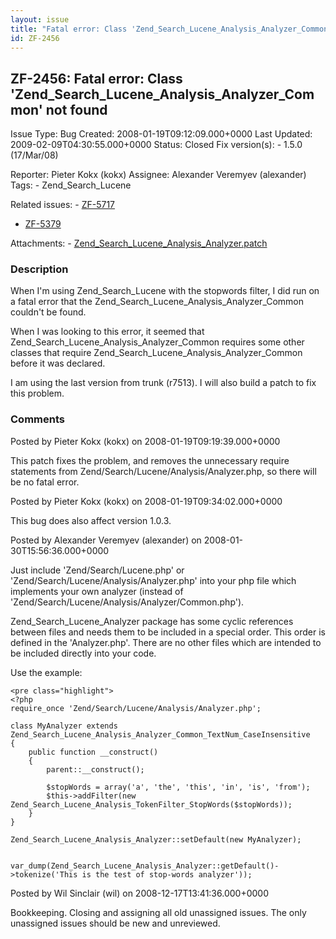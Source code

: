 ```yaml
---
layout: issue
title: "Fatal error: Class 'Zend_Search_Lucene_Analysis_Analyzer_Common' not found"
id: ZF-2456
---
```


ZF-2456: Fatal error: Class 'Zend\_Search\_Lucene\_Analysis\_Analyzer\_Common' not found
----------------------------------------------------------------------------------------

 Issue Type: Bug Created: 2008-01-19T09:12:09.000+0000 Last Updated: 2009-02-09T04:30:55.000+0000 Status: Closed Fix version(s): - 1.5.0 (17/Mar/08)
 
 Reporter:  Pieter Kokx (kokx)  Assignee:  Alexander Veremyev (alexander)  Tags: - Zend\_Search\_Lucene
 
 Related issues: - [ZF-5717](/issues/browse/ZF-5717)
- [ZF-5379](/issues/browse/ZF-5379)
 
 Attachments: - [Zend\_Search\_Lucene\_Analysis\_Analyzer.patch](/issues/secure/attachment/11100/Zend_Search_Lucene_Analysis_Analyzer.patch)
 
### Description

When I'm using Zend\_Search\_Lucene with the stopwords filter, I did run on a fatal error that the Zend\_Search\_Lucene\_Analysis\_Analyzer\_Common couldn't be found.

When I was looking to this error, it seemed that Zend\_Search\_Lucene\_Analysis\_Analyzer\_Common requires some other classes that require Zend\_Search\_Lucene\_Analysis\_Analyzer\_Common before it was declared.

I am using the last version from trunk (r7513). I will also build a patch to fix this problem.

 

 

### Comments

Posted by Pieter Kokx (kokx) on 2008-01-19T09:19:39.000+0000

This patch fixes the problem, and removes the unnecessary require statements from Zend/Search/Lucene/Analysis/Analyzer.php, so there will be no fatal error.

 

 

Posted by Pieter Kokx (kokx) on 2008-01-19T09:34:02.000+0000

This bug does also affect version 1.0.3.

 

 

Posted by Alexander Veremyev (alexander) on 2008-01-30T15:56:36.000+0000

Just include 'Zend/Search/Lucene.php' or 'Zend/Search/Lucene/Analysis/Analyzer.php' into your php file which implements your own analyzer (instead of 'Zend/Search/Lucene/Analysis/Analyzer/Common.php').

Zend\_Search\_Lucene\_Analyzer package has some cyclic references between files and needs them to be included in a special order. This order is defined in the 'Analyzer.php'. There are no other files which are intended to be included directly into your code.

Use the example:

 
    <pre class="highlight">
    <?php
    require_once 'Zend/Search/Lucene/Analysis/Analyzer.php';
    
    class MyAnalyzer extends Zend_Search_Lucene_Analysis_Analyzer_Common_TextNum_CaseInsensitive
    {
        public function __construct()
        {
            parent::__construct();
            
            $stopWords = array('a', 'the', 'this', 'in', 'is', 'from');
            $this->addFilter(new Zend_Search_Lucene_Analysis_TokenFilter_StopWords($stopWords));
        }
    }
    
    Zend_Search_Lucene_Analysis_Analyzer::setDefault(new MyAnalyzer);
    
    
    var_dump(Zend_Search_Lucene_Analysis_Analyzer::getDefault()->tokenize('This is the test of stop-words analyzer'));


 

 

Posted by Wil Sinclair (wil) on 2008-12-17T13:41:36.000+0000

Bookkeeping. Closing and assigning all old unassigned issues. The only unassigned issues should be new and unreviewed.

 

 